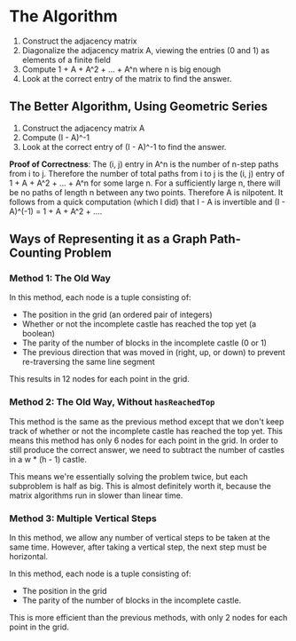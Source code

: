 # The Algorithm
1. Construct the adjacency matrix
2. Diagonalize the adjacency matrix A, viewing the entries (0 and 1) as elements of a finite field
3. Compute 1 + A + A^2 + ... + A^n where n is big enough
4. Look at the correct entry of the matrix to find the answer.

## The Better Algorithm, Using Geometric Series
1. Construct the adjacency matrix A
2. Compute (I - A)^-1
3. Look at the correct entry of (I - A)^-1 to find the answer.

**Proof of Correctness**:
The (i, j) entry in A^n is the number of n-step paths from i to j.
Therefore the number of total paths from i to j is the (i, j) entry of 1 + A + A^2 + ... + A^n for some large n.
For a sufficiently large n, there will be no paths of length n between any two points.
Therefore A is nilpotent.
It follows from a quick computation (which I did) that I - A is invertible and (I - A)^(-1) = 1 + A + A^2 + ....

## Ways of Representing it as a Graph Path-Counting Problem
### Method 1: The Old Way
In this method, each node is a tuple consisting of:
- The position in the grid (an ordered pair of integers)
- Whether or not the incomplete castle has reached the top yet (a boolean)
- The parity of the number of blocks in the incomplete castle (0 or 1)
- The previous direction that was moved in (right, up, or down) to prevent re-traversing the same line segment

This results in 12 nodes for each point in the grid.

### Method 2: The Old Way, Without `hasReachedTop`
This method is the same as the previous method except that we don't keep track of whether or not the incomplete castle has reached the top yet.
This means this method has only 6 nodes for each point in the grid.
In order to still produce the correct answer, we need to subtract the number of castles in a w * (h - 1) castle.

This means we're essentially solving the problem twice, but each subproblem is half as big.
This is almost definitely worth it, because the matrix algorithms run in slower than linear time.

### Method 3: Multiple Vertical Steps
In this method, we allow any number of vertical steps to be taken at the same time. However, after taking a vertical step, the next step must be horizontal.

In this method, each node is a tuple consisting of:
- The position in the grid
- The parity of the number of blocks in the incomplete castle.

This is more efficient than the previous methods, with only 2 nodes for each point in the grid.
